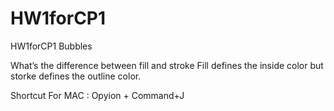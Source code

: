 # HW1forCP1
HW1forCP1 Bubbles

What’s the difference between fill and stroke
Fill defines the inside color but storke defines the outline color.

Shortcut For MAC : Opyion + Command+J
